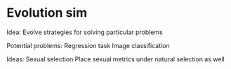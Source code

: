 # Evolution sim

Idea: Evolve strategies for solving particular problems

Potential problems:
    Regression task
    Image classification


Ideas:
    Sexual selection
        Place sexual metrics under natural selection as well


